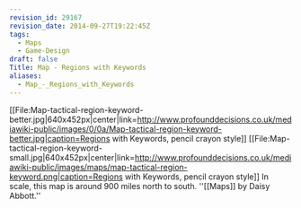 ```yaml
---
revision_id: 29167
revision_date: 2014-09-27T19:22:45Z
tags:
  - Maps
  - Game-Design
draft: false
Title: Map - Regions with Keywords
aliases:
  - Map_-_Regions_with_Keywords
---
```

[[File:Map-tactical-region-keyword-better.jpg|640x452px|center|link=http://www.profounddecisions.co.uk/mediawiki-public/images/0/0a/Map-tactical-region-keyword-better.jpg|caption=Regions with Keywords, pencil crayon style]]
[[File:Map-tactical-region-keyword-small.jpg|640x452px|center|link=http://www.profounddecisions.co.uk/mediawiki-public/images/maps/map-tactical-region-keyword.png|caption=Regions with Keywords, pencil crayon style]]
In scale, this map is around 900 miles north to south.
''[[Maps]] by Daisy Abbott.''